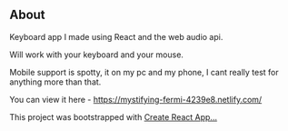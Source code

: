## About

Keyboard app I made using React and the web audio api.

Will work with your keyboard and your mouse.

Mobile support is spotty, it on my pc and my phone, I cant really test for anything more than that.

You can view it here - https://mystifying-fermi-4239e8.netlify.com/

This project was bootstrapped with [Create React App...](https://github.com/facebookincubator/create-react-app)
